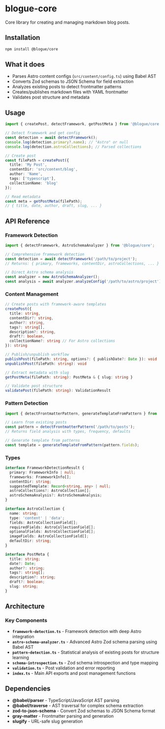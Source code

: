 # blogue-core

Core library for creating and managing markdown blog posts.

## Installation

```bash
npm install @blogue/core
```

## What it does

- Parses Astro content configs (`src/content/config.ts`) using Babel AST
- Converts Zod schemas to JSON Schema for field extraction  
- Analyzes existing posts to detect frontmatter patterns
- Creates/publishes markdown files with YAML frontmatter
- Validates post structure and metadata

## Usage

```typescript
import { createPost, detectFramework, getPostMeta } from '@blogue/core';

// Detect framework and get config
const detection = await detectFramework();
console.log(detection.primary?.name); // "Astro" or null
console.log(detection.astroCollections); // Parsed collections

// Create post 
const filePath = createPost({
  title: 'My Post',
  contentDir: 'src/content/blog',
  author: 'Name',
  tags: ['typescript'],
  collectionName: 'blog'
});

// Read metadata
const meta = getPostMeta(filePath);
// { title, date, author, draft, slug, ... }
```

## API Reference

### Framework Detection

```typescript
import { detectFramework, AstroSchemaAnalyzer } from '@blogue/core';

// Comprehensive framework detection
const detection = await detectFramework('/path/to/project');
// Returns: { primary, frameworks, contentDir, astroCollections, ... }

// Direct Astro schema analysis
const analyzer = new AstroSchemaAnalyzer();
const analysis = await analyzer.analyzeConfig('/path/to/astro/project');
```

### Content Management

```typescript
// Create posts with framework-aware templates
createPost({
  title: string,
  contentDir?: string,
  author?: string,
  tags?: string[],
  description?: string,
  draft?: boolean,
  collectionName?: string // For Astro collections
}): string

// Publish/unpublish workflow
publishPost(filePath: string, options?: { publishDate?: Date }): void
unpublishPost(filePath: string): void

// Extract metadata with slug
getPostMeta(filePath: string): PostMeta & { slug: string }

// Validate post structure
validatePost(filePath: string): ValidationResult
```

### Pattern Detection

```typescript
import { detectFrontmatterPattern, generateTemplateFromPattern } from '@blogue/core';

// Learn from existing posts
const pattern = detectFrontmatterPattern('/path/to/posts');
// Returns field analysis with types, frequency, defaults

// Generate template from patterns
const template = generateTemplateFromPattern(pattern.fields);
```

### Types

```typescript
interface FrameworkDetectionResult {
  primary: FrameworkInfo | null;
  frameworks: FrameworkInfo[];
  contentDir: string;
  suggestedTemplate: Record<string, any> | null;
  astroCollections?: AstroCollection[];
  astroSchemaAnalysis?: AstroSchemaAnalysis;
}

interface AstroCollection {
  name: string;
  type: 'content' | 'data';
  fields: AstroCollectionField[];
  requiredFields: AstroCollectionField[];
  optionalFields: AstroCollectionField[];
  imageFields: AstroCollectionField[];
  defaultDir: string;
}

interface PostMeta {
  title: string;
  date?: Date;
  author?: string;
  tags?: string[];
  description?: string;
  draft?: boolean;
  slug: string;
}
```

## Architecture

### Key Components

- **`framework-detection.ts`** - Framework detection with deep Astro integration
- **`astro-schema-analyzer.ts`** - Advanced Astro Zod schema parsing using Babel AST
- **`pattern-detection.ts`** - Statistical analysis of existing posts for structure learning
- **`schema-introspection.ts`** - Zod schema introspection and type mapping
- **`validation.ts`** - Post validation and error reporting
- **`index.ts`** - Main API exports and post management functions

## Dependencies

- **@babel/parser** - TypeScript/JavaScript AST parsing
- **@babel/traverse** - AST traversal for complex schema extraction
- **zod-to-json-schema** - Convert Zod schemas to JSON Schema format
- **gray-matter** - Frontmatter parsing and generation
- **slugify** - URL-safe slug generation